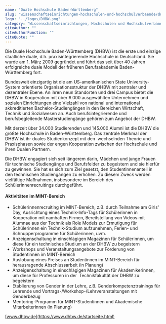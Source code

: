 ```yaml
---
name: "Duale Hochschule Baden-Württemberg"
slug: "wissenschaftseinrichtungen-hochschulen-und-hochschulverbaende/duale-hochschule-baden-wuerttemberg"
logo: "../logos/DHBW.png"
category: "Wissenschaftseinrichtungen, Hochschulen und Hochschulverbände"
citeAuthor: ""
citeAuthorFunction: ""
citeQuote: ""
---
```


Die Duale Hochschule Baden-Württemberg (DHBW) ist die erste und einzige staatliche duale, d.h. praxisintegrierende Hochschule in Deutschland. Sie wurde am 1. März 2009 gegründet und führt das seit über 40 Jahren erfolgreiche duale Modell der früheren Berufsakademie Baden-Württemberg fort.

Bundesweit einzigartig ist die am US-amerikanischen State University-System orientierte Organisationsstruktur der DHBW mit zentraler und dezentraler Ebene. An ihren neun Standorten und drei Campus bietet die DHBW in Kooperation mit über 9.000 ausgewählten Unternehmen und sozialen Einrichtungen eine Vielzahl von national und international akkreditierten Bachelor-Studiengängen in den Bereichen Wirtschaft, Technik und Sozialwesen an. Auch berufsintegrierende und berufsbegleitende Masterstudiengänge gehören zum Angebot der DHBW.

Mit derzeit über 34.000 Studierenden und 145.000 Alumni ist die DHBW die größte Hochschule in Baden-Württemberg. Das zentrale Merkmal der DHBW ist ihr duales Studienkonzept mit den  wechselnden Theorie und Praxisphasen sowie der engen Kooperation zwischen der Hochschule und ihren Dualen Partnern.

Die DHBW engagiert sich seit längerem darin, Mädchen und junge Frauen für technische Studiengänge und Berufsfelder zu begeistern und sie hierfür zu gewinnen. Sie hat es sich zum Ziel gesetzt, den Studentinnenanteil in den technischen Studiengängen zu erhöhen. Zu diesem Zweck werden vielfältige Maßnahmen, insbesondere im Bereich des Schülerinnenrecruitings durchgeführt.

#### Aktivitäten im MINT-Bereich

- Schülerinnenrecruiting im MINT-Bereich, z.B. durch Teilnahme am Girls' Day, Ausrichtung eines Technik-lnfo-Tags für Schülerinnen in Kooperation mit namhaften Firmen, Bereitstellung von Videos mit Alumnae aus der Technik als Role Models zur Ermutigung für Schülerinnen ein Technik-Studium aufzunehmen, Ferien- und Schnupperprogramme für Schülerinnen, uvm.
- Anzeigenschaltung in einschlägigen Magazinen für Schülerinnen, um diese für ein technisches Studium an der DHBW zu begeistern
- Workshops und Veranstaltungsangebote zur Förderung von Studentinnen im MINT-Bereich
- Auslobung eines Preises an Studentinnen im MINT-Bereich für herausragende Abschlussarbeit (in Planung)
- Anzeigenschaltung in einschlägigen Magazinen für Akademikerinnen, um diese für Professuren in der  Technikfakultät der DHBW zu begeistern
- Etablierung von Gender in der Lehre, z.B. Genderkompetenztrainings für Lehrende und Vortrags-/Workshop-/Lehrveranstaltungen mit Genderbezug
- Mentoring-Programm für MlNT-Studentinnen und Akademische Mitarbeiterinnen (in Planung)

[www.dhbw.de](https://www.dhbw.de/startseite.html)
